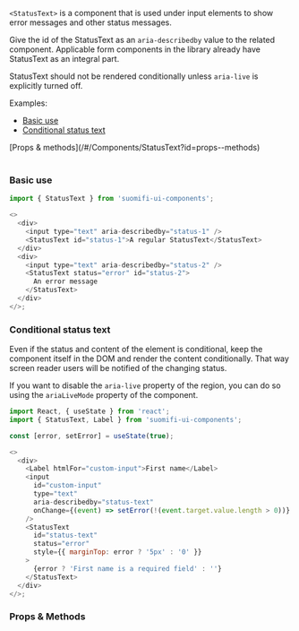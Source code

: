 `<StatusText>` is a component that is used under input elements to show error messages and other status messages.

Give the id of the StatusText as an `aria-describedby` value to the related component. Applicable form components in the library already have StatusText as an integral part.

StatusText should not be rendered conditionally unless `aria-live` is explicitly turned off.

Examples:

- [Basic use](/#/Components/StatusText?id=basic-use)
- [Conditional status text](/#/Components/StatusText?id=conditional-status-text)

<div style="margin-bottom: 40px">
  [Props & methods](/#/Components/StatusText?id=props--methods)
</div>

### Basic use

```js
import { StatusText } from 'suomifi-ui-components';

<>
  <div>
    <input type="text" aria-describedby="status-1" />
    <StatusText id="status-1">A regular StatusText</StatusText>
  </div>
  <div>
    <input type="text" aria-describedby="status-2" />
    <StatusText status="error" id="status-2">
      An error message
    </StatusText>
  </div>
</>;
```

### Conditional status text

Even if the status and content of the element is conditional, keep the component itself in the DOM and render the content conditionally. That way screen reader users will be notified of the changing status.

If you want to disable the `aria-live` property of the region, you can do so using the `ariaLiveMode` property of the component.

```js
import React, { useState } from 'react';
import { StatusText, Label } from 'suomifi-ui-components';

const [error, setError] = useState(true);

<>
  <div>
    <Label htmlFor="custom-input">First name</Label>
    <input
      id="custom-input"
      type="text"
      aria-describedby="status-text"
      onChange={(event) => setError(!(event.target.value.length > 0))}
    />
    <StatusText
      id="status-text"
      status="error"
      style={{ marginTop: error ? '5px' : '0' }}
    >
      {error ? 'First name is a required field' : ''}
    </StatusText>
  </div>
</>;
```

### Props & Methods
